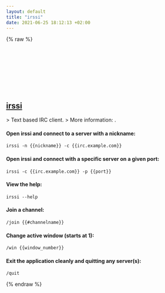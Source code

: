 ```yaml
---
layout: default
title: "irssi"
date: 2021-06-25 18:12:13 +02:00
---
```

{% raw %}
<h2 id="irssi">
  <a href="/en/common/irssi.html">irssi</a> <a href="#irssi"><svg class="icon">
    <use href="/assets/images/unicode_sprite.svg#link" />
  </svg></a>
</h2>
> Text based IRC client.
> More information: <https://irssi.org>.

#### Open irssi and connect to a server with a nickname:
```shell
irssi -n {{nickname}} -c {{irc.example.com}}
```
#### Open irssi and connect with a specific server on a given port:
```shell
irssi -c {{irc.example.com}} -p {{port}}
```
#### View the help:
```shell
irssi --help
```
#### Join a channel:
```shell
/join {{#channelname}}
```
#### Change active window (starts at 1):
```shell
/win {{window_number}}
```
#### Exit the application cleanly and quitting any server(s):
```shell
/quit
```
{% endraw %}